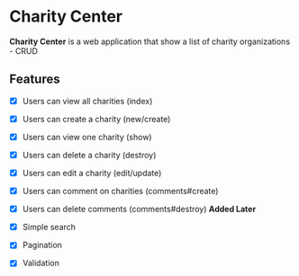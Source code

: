 # Charity Center 

**Charity Center** is a web application that show a list of charity organizations - CRUD


## Features
* [X] Users can view all charities (index)
* [X] Users can create a charity (new/create)
* [X] Users can view one charity (show)
* [X] Users can delete a charity (destroy)
* [X] Users can edit a charity (edit/update)
* [X] Users can comment on charities (comments#create)
* [X] Users can delete comments (comments#destroy)
**Added Later**
* [X] Simple search
* [X] Pagination
* [X] Validation

